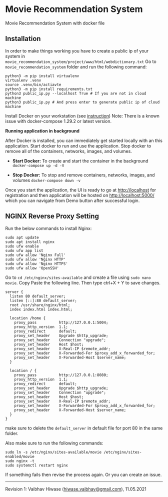 Movie Recommendation System
===

Movie Recommendation System with docker file

Installation
---

In order to make things working you have to create a public ip of your system in `movie_recommendation_system/project/www/html/webdictionary.txt`
Go to `movie_recommendation_system` folder and run the following command:
```
python3 -m pip install virtualenv
virtualenv .venv
source .venv/bin/actiavte
python3 -m pip install requirements.txt
python3 public_ip.py --localhost True # If you are not in cloud machine
python3 public_ip.py # And press enter to generate public ip of cloud machine
```
Install Docker on your workstation (see [instruction](https://www.docker.com/products/docker-desktop)) Note: There is a known issue with docker-compose 1.29.2 or latest version.

**Running application in background**

After Docker is installed, you can immediately get started locally with an this application. Start docker to run and use the application. Stop docker to remove all of the containers, networks, images, and volumes.

- **Start Docker:** To create and start the container in the background `docker-compose up -d -V`

- **Stop Docker:** To stop and remove containers, networks, images, and volumes `docker-compose down -v`

Once you start the application, the UI is ready to go at [http://localhost](http://localhost) for registration and then application will be hosted on [http://localhost:5000/](http://localhost:5000/) which you can navigate from Demo button after successful login.

NGINX Reverse Proxy Setting
---
Run the below commands to install Nginx:
```
sudo apt update
sudo apt install nginx
sudo ufw enable
sudo ufw app list
sudo ufw allow 'Nginx Full'
sudo ufw allow 'Nginx HTTP'
sudo ufw allow 'Nginx HTTPS'
sudo ufw allow 'OpenSSH'
```
Go to `cd /etc/nginx/sites-available` and create a file using `sudo nano movie`. Copy Paste the following line. Then type ctrl+X + Y to save changes.

```
server {
  listen 80 default_server;
  listen [::]:80 default_server;
  root /usr/share/nginx/html;
  index index.html index.html;

  location /home {
    proxy_pass          http://127.0.0.1:5004;
    proxy_http_version  1.1;
    proxy_redirect      default;
    proxy_set_header    Upgrade $http_upgrade;
    proxy_set_header    Connection "upgrade";
    proxy_set_header    Host $host;
    proxy_set_header    X-Real-IP $remote_addr;
    proxy_set_header    X-Forwarded-For $proxy_add_x_forwarded_for;
    proxy_set_header    X-Forwarded-Host $server_name;
  }

  location / {
    proxy_pass          http://127.0.0.1:8080;
    proxy_http_version  1.1;
    proxy_redirect      default;
    proxy_set_header    Upgrade $http_upgrade;
    proxy_set_header    Connection "upgrade";
    proxy_set_header    Host $host;
    proxy_set_header    X-Real-IP $remote_addr;
    proxy_set_header    X-Forwarded-For $proxy_add_x_forwarded_for;
    proxy_set_header    X-Forwarded-Host $server_name;
  }
}
```
make sure to delete the `default_server` in default file for port 80 in the same folder. 

Also make sure to run the following commands:
```
sudo ln -s /etc/nginx/sites-available/movie /etc/nginx/sites-enabled/movie
sudo nginx -t
sudo systemctl restart nginx
```
If something fails then revise the process again. Or you can create an issue.

---

Revision 1: Vaibhav Hiwase (hiwase.vaibhav@gmail.com), 11.05.2021
